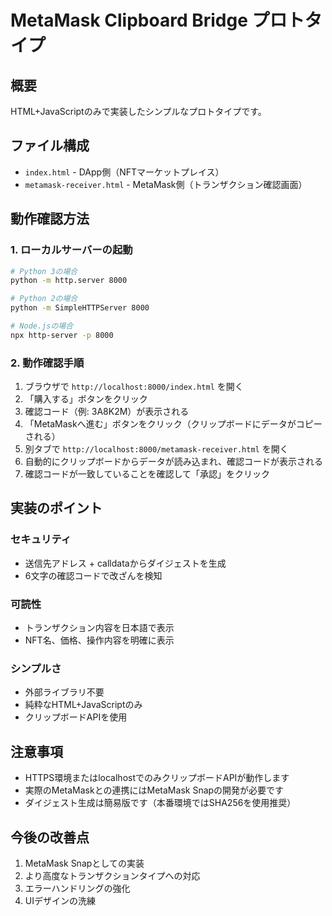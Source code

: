 # MetaMask Clipboard Bridge プロトタイプ

## 概要
HTML+JavaScriptのみで実装したシンプルなプロトタイプです。

## ファイル構成
- `index.html` - DApp側（NFTマーケットプレイス）
- `metamask-receiver.html` - MetaMask側（トランザクション確認画面）

## 動作確認方法

### 1. ローカルサーバーの起動
```bash
# Python 3の場合
python -m http.server 8000

# Python 2の場合
python -m SimpleHTTPServer 8000

# Node.jsの場合
npx http-server -p 8000
```

### 2. 動作確認手順
1. ブラウザで `http://localhost:8000/index.html` を開く
2. 「購入する」ボタンをクリック
3. 確認コード（例: 3A8K2M）が表示される
4. 「MetaMaskへ進む」ボタンをクリック（クリップボードにデータがコピーされる）
5. 別タブで `http://localhost:8000/metamask-receiver.html` を開く
6. 自動的にクリップボードからデータが読み込まれ、確認コードが表示される
7. 確認コードが一致していることを確認して「承認」をクリック

## 実装のポイント

### セキュリティ
- 送信先アドレス + calldataからダイジェストを生成
- 6文字の確認コードで改ざんを検知

### 可読性
- トランザクション内容を日本語で表示
- NFT名、価格、操作内容を明確に表示

### シンプルさ
- 外部ライブラリ不要
- 純粋なHTML+JavaScriptのみ
- クリップボードAPIを使用

## 注意事項
- HTTPS環境またはlocalhostでのみクリップボードAPIが動作します
- 実際のMetaMaskとの連携にはMetaMask Snapの開発が必要です
- ダイジェスト生成は簡易版です（本番環境ではSHA256を使用推奨）

## 今後の改善点
1. MetaMask Snapとしての実装
2. より高度なトランザクションタイプへの対応
3. エラーハンドリングの強化
4. UIデザインの洗練